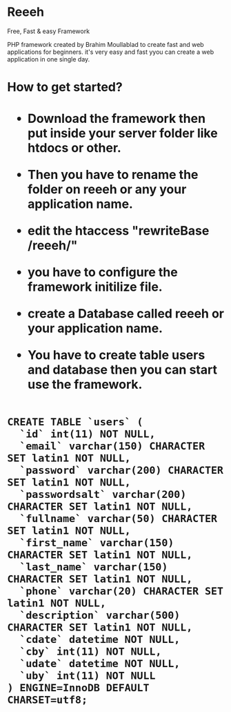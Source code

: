 # Reeeh
Free, Fast &amp; easy Framework

PHP framework created by Brahim Moullablad to create fast and web applications for beginners. it's very easy and fast yyou can create a web application in one single day.

<h1>How to get started?<h1>

- Download the framework then put inside your server folder like htdocs or other.

- Then you have to rename the folder on reeeh or any your application name.

- edit the htaccess "rewriteBase /reeeh/"

- you have to configure the framework initilize file.

- create a Database called reeeh or your application name.

- You have to create table users and database then you can start use the framework.


<code>
CREATE TABLE `users` (
  `id` int(11) NOT NULL,
  `email` varchar(150) CHARACTER SET latin1 NOT NULL,
  `password` varchar(200) CHARACTER SET latin1 NOT NULL,
  `passwordsalt` varchar(200) CHARACTER SET latin1 NOT NULL,
  `fullname` varchar(50) CHARACTER SET latin1 NOT NULL,
  `first_name` varchar(150) CHARACTER SET latin1 NOT NULL,
  `last_name` varchar(150) CHARACTER SET latin1 NOT NULL,
  `phone` varchar(20) CHARACTER SET latin1 NOT NULL,
  `description` varchar(500) CHARACTER SET latin1 NOT NULL,
  `cdate` datetime NOT NULL,
  `cby` int(11) NOT NULL,
  `udate` datetime NOT NULL,
  `uby` int(11) NOT NULL
) ENGINE=InnoDB DEFAULT CHARSET=utf8;
</code>
